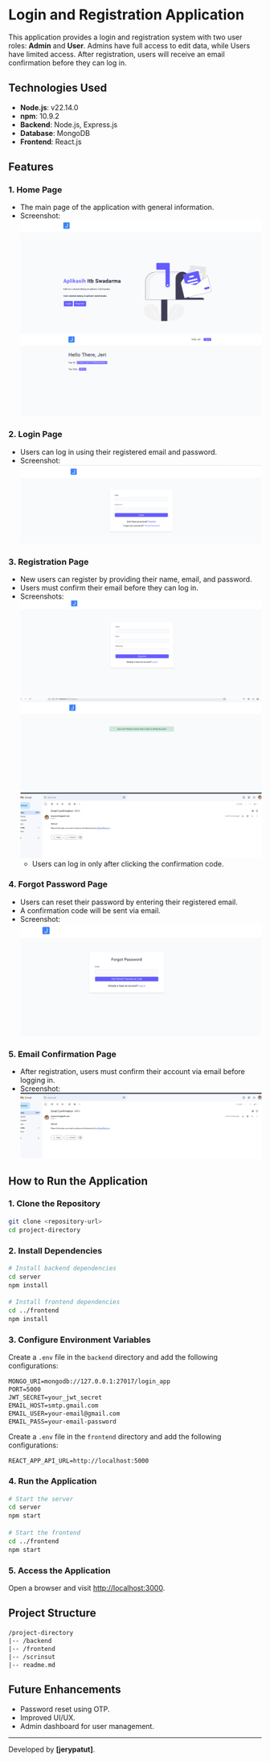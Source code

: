 # Login and Registration Application

This application provides a login and registration system with two user roles: **Admin** and **User**. Admins have full access to edit data, while Users have limited access. After registration, users will receive an email confirmation before they can log in.

## Technologies Used

- **Node.js**: v22.14.0
- **npm**: 10.9.2
- **Backend**: Node.js, Express.js
- **Database**: MongoDB
- **Frontend**: React.js

## Features

### 1. Home Page

- The main page of the application with general information.
- Screenshot:
  ![Home Page](/scrinsut/beforelogin.png)
  ![After Login](/scrinsut/sudahverifikasih.png)

### 2. Login Page

- Users can log in using their registered email and password.
- Screenshot:
  ![Login Page](/scrinsut/loginkerja.png)

### 3. Registration Page

- New users can register by providing their name, email, and password.
- Users must confirm their email before they can log in.
- Screenshots:
  ![Registration Page](/scrinsut/registerconfimasion.png)
  ![Email Verification](/scrinsut/verifikasihemail.png)
  ![Verification Success](/scrinsut/verifikasih.png)
  - Users can log in only after clicking the confirmation code.

### 4. Forgot Password Page

- Users can reset their password by entering their registered email.
- A confirmation code will be sent via email.
- Screenshot:
  ![Forgot Password Page](/scrinsut/resetpassword.png)

### 5. Email Confirmation Page

- After registration, users must confirm their account via email before logging in.
- Screenshot:
  ![Email Confirmation Page](/scrinsut/verifikasih.png)

## How to Run the Application

### 1. Clone the Repository

```bash
git clone <repository-url>
cd project-directory
```

### 2. Install Dependencies

```bash
# Install backend dependencies
cd server
npm install

# Install frontend dependencies
cd ../frontend
npm install
```

### 3. Configure Environment Variables

Create a `.env` file in the `backend` directory and add the following configurations:

```env
MONGO_URI=mongodb://127.0.0.1:27017/login_app
PORT=5000
JWT_SECRET=your_jwt_secret
EMAIL_HOST=smtp.gmail.com
EMAIL_USER=your-email@gmail.com
EMAIL_PASS=your-email-password
```

Create a `.env` file in the `frontend` directory and add the following configurations:

```env
REACT_APP_API_URL=http://localhost:5000
```

### 4. Run the Application

```bash
# Start the server
cd server
npm start

# Start the frontend
cd ../frontend
npm start
```

### 5. Access the Application

Open a browser and visit [http://localhost:3000](http://localhost:3000).

## Project Structure

```
/project-directory
|-- /backend
|-- /frontend
|-- /scrinsut
|-- readme.md
```

## Future Enhancements

- Password reset using OTP.
- Improved UI/UX.
- Admin dashboard for user management.

---

Developed by **[jerypatut]**.
